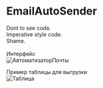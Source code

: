 # EmailAutoSender
Dont to see code. <br />
Imperative style code. <br />
Shame. <br />
<br />
Интерфейс
<br />
![АвтоматизаторПочты](https://github.com/user-attachments/assets/4d0e275a-9be3-4d32-922c-c4c55c9160d7)
<br />

Пример таблицы для выгрузки<br />
![Таблица](https://github.com/user-attachments/assets/d5661c06-af85-4ec0-b56d-ccbeb9df1c55)

